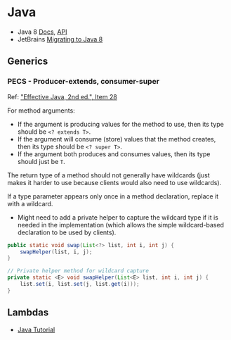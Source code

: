 # Java

* Java 8 [Docs](http://docs.oracle.com/javase/8/docs/), [API](http://docs.oracle.com/javase/8/docs/api/index.html)
* JetBrains [Migrating to Java 8](https://www.jetbrains.com/idea/help/tutorial-migrating-to-java-8.html)
## Generics

### PECS - Producer-extends, consumer-super

Ref: ["Effective Java, 2nd ed.", Item 28](https://www.safaribooksonline.com/library/view/effective-java/9780137150021/ch05.html#ch05lev1sec6)

For method arguments:
* If the argument is producing values for the method to use, then its type should be `<? extends T>`.
* If the argument will consume (store) values that the method creates, then its type should be `<? super T>`.
* If the argument both produces and consumes values, then its type should just be `T`.

The return type of a method should not generally have wildcards
(just makes it harder to use because clients would also need to use wildcards).

If a type parameter appears only once in a method declaration, replace it with a wildcard.

* Might need to add a private helper to capture the wildcard type if it is needed in the implementation
(which allows the simple wildcard-based declaration to be used by clients).

```java
public static void swap(List<?> list, int i, int j) {
    swapHelper(list, i, j);
}

// Private helper method for wildcard capture
private static <E> void swapHelper(List<E> list, int i, int j) {
    list.set(i, list.set(j, list.get(i)));
}
```

## Lambdas

* [Java Tutorial](http://docs.oracle.com/javase/tutorial/java/javaOO/lambdaexpressions.html)
